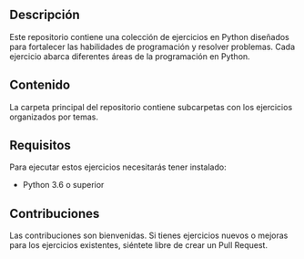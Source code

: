 ## Descripción
Este repositorio contiene una colección de ejercicios en Python diseñados para fortalecer las habilidades de programación y resolver problemas. Cada ejercicio abarca diferentes áreas de la programación en Python.

## Contenido
La carpeta principal del repositorio contiene subcarpetas con los ejercicios organizados por temas. 

## Requisitos
Para ejecutar estos ejercicios necesitarás tener instalado:
- Python 3.6 o superior

## Contribuciones
Las contribuciones son bienvenidas. Si tienes ejercicios nuevos o mejoras para los ejercicios existentes, siéntete libre de crear un Pull Request. 